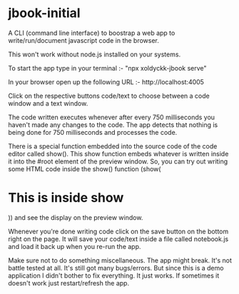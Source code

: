 # jbook-initial
A CLI (command line interface) to boostrap a web app to write/run/document javascript code in the browser.

This won't work without node.js installed on your systems.

To start the app type in your terminal :- "npx xoldyckk-jbook serve"

In your browser open up the following URL :- http://localhost:4005

Click on the respective buttons code/text to choose between a code window and a text window.

The code written executes whenever after every 750 milliseconds you haven't made any changes to the code.
The app detects that nothing is being done for 750 milliseconds and processes the code.

There is a special function embedded into the source code of the code editor called show().
This show function embeds whatever is written inside it into the #root element of the preview window.
So, you can try out writing some HTML code inside the show() function (show(<h1>This is inside show</h1>))
and see the display on the preview window.

Whenever you're done writing code click on the save button on the bottom right on the page.
It will save your code/text inside a file called notebook.js and load it back up when you re-run the app.

Make sure not to do something miscellaneous. The app might break. It's not battle tested at all. It's still got many bugs/errors.
But since this is a demo application I didn't bother to fix everything. It just works.
If sometimes it doesn't work just restart/refresh the app.
